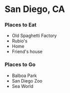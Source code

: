 # San Diego, CA

### Places to Eat
- Old Spaghetti Factory
- Rubio's
- Home
- Friend's house

### Places to Go
- Balboa Park
- San Diego Zoo
- Sea World
